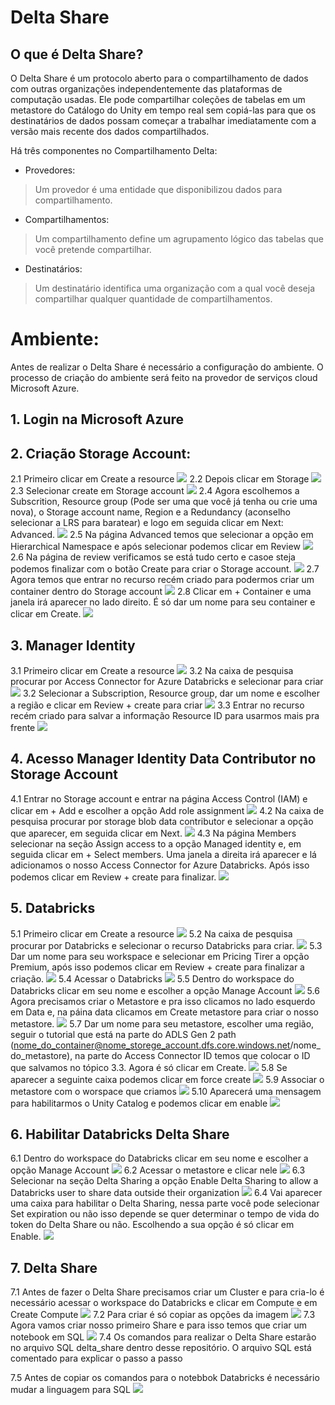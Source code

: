 # Delta Share

## O que é Delta Share?

O Delta Share é um protocolo aberto para o compartilhamento de dados com outras organizações independentemente das plataformas de computação usadas. Ele pode compartilhar coleções de tabelas em um metastore do Catálogo do Unity em tempo real sem copiá-las para que os destinatários de dados possam começar a trabalhar imediatamente com a versão mais recente dos dados compartilhados.

Há três componentes no Compartilhamento Delta:
 

*   Provedores:
> Um provedor é uma entidade que disponibilizou dados para compartilhamento.
*   Compartilhamentos:
> Um compartilhamento define um agrupamento lógico das tabelas que você pretende compartilhar.
*   Destinatários:
> Um destinatário identifica uma organização com a qual você deseja compartilhar qualquer quantidade de compartilhamentos.

# Ambiente:

Antes de realizar o Delta Share é necessário a configuração do ambiente. O processo de criação do ambiente será feito na provedor de serviços cloud Microsoft Azure.
 

## 1. Login na Microsoft Azure
## 2. Criação Storage Account:

2.1 Primeiro clicar em Create a resource
<img src="images/1.png"/>
2.2 Depois clicar em Storage
<img src="images/2.png"/>
2.3 Selecionar create em Storage account
<img src="images/3.png"/>
2.4 Agora escolhemos a Subscrition, Resource group (Pode ser uma que você já tenha ou crie uma nova), o Storage account name, Region e a Redundancy (aconselho selecionar a LRS para baratear) e logo em seguida clicar em Next: Advanced.
<img src="images/4.png"/>
2.5 Na página Advanced temos que selecionar a opção em Hierarchical Namespace e após selecionar podemos clicar em Review
<img src="images/5.png"/>
2.6 Na página de review verificamos se está tudo certo e casoe steja podemos finalizar com o botão Create para criar o Storage account.
<img src="images/6.png"/>
2.7 Agora temos que entrar no recurso recém criado para podermos criar um container dentro do Storage account
<img src="images/7.png"/>
2.8 Clicar em + Container e uma janela irá aparecer no lado direito. É só dar um nome para seu container e clicar em Create.
<img src="images/8.png"/>

## 3. Manager Identity

3.1 Primeiro clicar em Create a resource
<img src="images/1.png"/>
3.2 Na caixa de pesquisa procurar por Access Connector for Azure Databricks e selecionar para criar
<img src="images/9.png"/>
3.2 Selecionar a Subscription, Resource group, dar um nome e escolher a região e clicar em Review + create para criar 
<img src="images/10.png"/>
3.3 Entrar no recurso recém criado para salvar a informação Resource ID para usarmos mais pra frente
<img src="images/11.png"/>

## 4. Acesso Manager Identity Data Contributor no Storage Account

4.1 Entrar no Storage account e entrar na página Access Control (IAM) e clicar em + Add e escolher a opção Add role assignment
<img src="images/12.png"/>
4.2 Na caixa de pesquisa procurar por storage blob data contributor e selecionar a opção que aparecer, em seguida clicar em Next.
<img src="images/13.png"/>
4.3 Na página Members selecionar na seção Assign access to a opção Managed identity e, em seguida clicar em + Select members. Uma janela a direita irá aparecer e lá adicionamos o nosso Access Connector for Azure Databricks. Após isso podemos clicar em Review + create para finalizar.
<img src="images/14.png"/>


## 5. Databricks

5.1 Primeiro clicar em Create a resource
<img src="images/1.png"/>
5.2 Na caixa de pesquisa procurar por Databricks e selecionar o recurso Databricks para criar.
<img src="images/15.png"/>
5.3 Dar um nome para seu workspace e selecionar em Pricing Tirer a opção Premium, após isso podemos clicar em Review + create para finalizar a criação.
<img src="images/16.png"/>
5.4 Acessar o Databricks
<img src="images/17.png"/>
5.5 Dentro do workspace do Databricks clicar em seu nome e escolher a opção Manage Account
<img src="images/18.png"/>
5.6 Agora precisamos criar o Metastore e pra isso clicamos no lado esquerdo em Data e, na páina data clicamos em Create metastore para criar o nosso metastore.
<img src="images/19.png"/>
5.7 Dar um nome para seu metastore, escolher uma região, seguir o tutorial que está na parte do ADLS Gen 2 path (nome_do_container@nome_storege_account.dfs.core.windows.net/nome_do_metastore), na parte do Access Connector ID temos que colocar o ID que salvamos no tópico 3.3. Agora é só clicar em Create.
<img src="images/20.png"/>
5.8 Se aparecer a seguinte caixa podemos clicar em force create
<img src="images/21.png"/>
5.9 Associar o metastore com o worspace que criamos
<img src="images/22.png"/>
5.10 Aparecerá uma mensagem para habilitarmos o Unity Catalog e podemos clicar em enable
<img src="images/23.png"/>

## 6. Habilitar Databricks Delta Share


6.1 Dentro do workspace do Databricks clicar em seu nome e escolher a opção Manage Account
<img src="images/18.png"/>
6.2 Acessar o metastore e clicar nele
<img src="images/24.png"/>
6.3 Selecionar na seção Delta Sharing a opção Enable Delta Sharing to allow a Databricks user to share data outside their organization
<img src="images/25.png"/>
6.4 Vai aparecer uma caixa para habilitar o Delta Sharing, nessa parte você pode selecionar Set expiration ou não isso depende se quer determinar o tempo de vida do token do Delta Share ou não. Escolhendo a sua opção é só clicar em Enable.
<img src="images/26.png"/>

## 7. Delta Share


7.1 Antes de fazer o Delta Share precisamos criar um Cluster e para cria-lo é necessário acessar o workspace do Databricks e clicar em Compute e em Create Compute
<img src="images/27.png"/>
7.2 Para criar é só copiar as opções da imagem
<img src="images/28.png"/>
7.3 Agora vamos criar nosso primeiro Share e para isso temos que criar um notebook em SQL
<img src="images/29.png"/>
7.4 Os comandos para realizar o Delta Share estarão no arquivo SQL delta_share dentro desse repositório. O arquivo SQL está comentado para explicar o passo a passo


7.5 Antes de copiar os comandos para o notebbok Databricks é necessário mudar a linguagem para SQL
<img src="images/30.png"/>